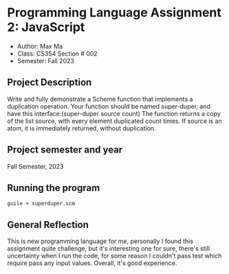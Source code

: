 # Programming Language Assignment 2: JavaScript

* Author: Max Ma
* Class: CS354 Section # 002
* Semester: Fall 2023


## Project Description

Write and fully demonstrate a Scheme function that implements a duplication operation. Your function should be named super-duper, and have this interface:(super-duper source count)
The function returns a copy of the list source, with every element duplicated count times. If source is an atom, it is immediately returned, without duplication.




## Project semester and year

Fall Semester, 2023

## Running the program

    guile + superduper.scm

## General Reflection 

This is new programming language for me, personally I found this assignment quite challenge, but it's interesting one for sure,  there's still uncertainty when I run the code, for some reason I couldn't pass test which require pass any input values. Overall, it's good experience.
